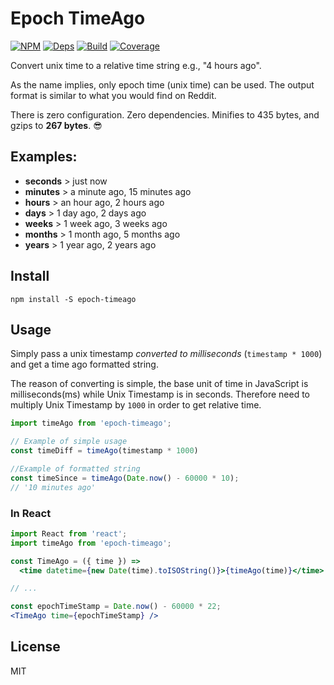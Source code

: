 # Epoch TimeAgo

[![NPM][npm]][npm-url]
[![Deps][deps]][deps-url]
[![Build][build]][build-badge]
[![Coverage][cover]][cover-badge]

Convert unix time to a relative time string e.g., "4 hours ago".

As the name implies, only epoch time (unix time) can be used. The output format is similar to what you would find on Reddit.

There is zero configuration. Zero dependencies. Minifies to 435 bytes, and gzips to **267 bytes**. 😎


## Examples:

- **seconds** > just now
- **minutes** > a minute ago, 15 minutes ago
- **hours** > an hour ago, 2 hours ago
- **days** > 1 day ago, 2 days ago
- **weeks** > 1 week ago, 3 weeks ago
- **months** > 1 month ago, 5 months ago
- **years** > 1 year ago, 2 years ago

## Install

`npm install -S epoch-timeago`

## Usage

Simply pass a unix timestamp *converted to milliseconds* (`timestamp * 1000`) and get a time ago formatted string.

The reason of converting is simple, the base unit of time in JavaScript is milliseconds(ms) while Unix Timestamp is in seconds. Therefore need to multiply Unix Timestamp by `1000` in order to get relative time.

```jsx
import timeAgo from 'epoch-timeago';

// Example of simple usage
const timeDiff = timeAgo(timestamp * 1000)

//Example of formatted string
const timeSince = timeAgo(Date.now() - 60000 * 10);
// '10 minutes ago'
```

### In React

```jsx
import React from 'react';
import timeAgo from 'epoch-timeago';

const TimeAgo = ({ time }) =>
  <time datetime={new Date(time).toISOString()}>{timeAgo(time)}</time>

// ...

const epochTimeStamp = Date.now() - 60000 * 22;
<TimeAgo time={epochTimeStamp} />
```

## License

MIT

[npm]: https://img.shields.io/npm/v/epoch-timeago.svg
[npm-url]: https://npmjs.com/package/epoch-timeago

[deps]: https://david-dm.org/simonlc/epoch-timeago.svg
[deps-url]: https://david-dm.org/simonlc/posthtm-minify-classnames

[build]: https://travis-ci.org/simonlc/epoch-timeago.svg?branch=master
[build-badge]: https://travis-ci.org/simonlc/epoch-timeago?branch=master

[cover]: https://coveralls.io/repos/github/simonlc/epoch-timeago/badge.svg?cache
[cover-badge]: https://coveralls.io/github/simonlc/epoch-timeago?branch=master
